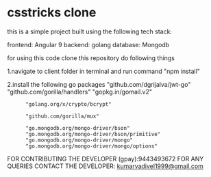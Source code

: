 # csstricks clone


this is a simple project built using the following tech stack:


frontend: Angular 9
backend: golang
database: Mongodb

for using this code clone this repository do following things


1.navigate to client folder in terminal and run command "npm install"

2.install the following go packages
          "github.com/dgrijalva/jwt-go"
          "github.com/gorilla/handlers"
          "gopkg.in/gomail.v2"

          "golang.org/x/crypto/bcrypt"

          "github.com/gorilla/mux"

          "go.mongodb.org/mongo-driver/bson"
          "go.mongodb.org/mongo-driver/bson/primitive"
          "go.mongodb.org/mongo-driver/mongo"
          "go.mongodb.org/mongo-driver/mongo/options"
          
          
 FOR CONTRIBUTING THE DEVELOPER (gpay):9443493672
 FOR ANY QUERIES CONTACT THE DEVELOPER: kumarvadivel1999@gmail.com
